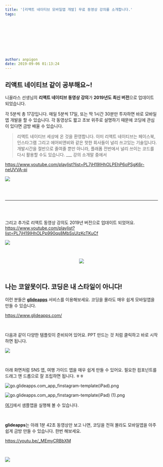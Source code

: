 ```yaml
---
title: '[리액트 네이티브 모바일앱 개발] 무료 동영상 강의를 소개합니다.'
tags:
  
  
  
  
  
  
  
  
  
author: anpigon
date: 2019-09-06 01:13:24
---
```


## 리액트 네이티브 같이 공부해요~!

니꼴라스 선생님의 **리액트 네이티브 동영상 강의**가 **2019년도 최신 버전**으로 업데이트 되었습니다. 

각 5분씩 총 17강입니다. 매일 5분씩 17일, 또는 딱 1시간 30분만 투자하면 바로 모바일앱 개발을 할 수 있습니다. 각 동영상도 짧고 초보 위주로 설명하기 때문에 코딩에 관심이 있다면 금방 배울 수 있습니다.

> 리액트 네이티브 세상에 온 것을 환영합니다. 이미 리액트 네이티브는 페이스북, 인스타그램 그리고 에어비앤비와 같은 핫한 회사들이 널리 쓰고있는 기술입니다. 개발시간을 절반으로 줄여줄 뿐만 아니라, 플래폼 전반에서 널리 쓰이는 코드를 다시 활용할 수도 있습니다. 
___ 강의 소개말 중에서

https://www.youtube.com/playlist?list=PL7jH19IHhOLPEhP6oPSgK6r-neUVVA-pi

[![](https://cdn.steemitimages.com/DQmUwt2bQECS8MXatXSpvZ2vpRs921FGWC1JxrcESs6BVPh/www.youtube.com_playlist_list=PL7jH19IHhOLPEhP6oPSgK6r-neUVVA-pi(iPad).png)](https://www.youtube.com/playlist?list=PL7jH19IHhOLPEhP6oPSgK6r-neUVVA-pi)


<br>
<br>

***

<br>
<br>

그리고 추가로 리액트 동영상 강의도 2019년 버전으로 업데이트 되었어요.
https://www.youtube.com/playlist?list=PL7jH19IHhOLPp990qs8MbSsUlzKcTKuCf

[![](https://cdn.steemitimages.com/DQme8SFtpWQrA4wTKrVnfR7rpbJUE5HhgdjJsVgm8TCz9P1/www.youtube.com_playlist_list=PL7jH19IHhOLPp990qs8MbSsUlzKcTKuCf(iPad).png)](https://www.youtube.com/playlist?list=PL7jH19IHhOLPp990qs8MbSsUlzKcTKuCf
)

<br>

<center>

![](https://cloud.netlifyusercontent.com/assets/344dbf88-fdf9-42bb-adb4-46f01eedd629/0fc3b915-ca39-4af8-88cf-efc70feff922/hr-milan-van-bruggen-02.jpg)</center>

<br>

## 나는 코알못이다. 코딩은 내 스타일이 아니다!

이런 분들은 [**glideapps**](https://www.glideapps.com/) 서비스를 이용해보세요. 코딩을 몰라도 매우 쉽게 모바일앱을 만들 수 있습니다.

https://www.glideapps.com/

<br>

다음과 같이 다양한 템플릿이 준비되어 있어요. PPT 만드는 것 처럼 클릭하고 바로 시작하면 됩니다.

![](https://cdn.steemitimages.com/DQmcZMuse5AgQgBaMKT1JwgvGwdBb4h1Hb282cJAss5efvE/%E1%84%89%E1%85%B3%E1%84%8F%E1%85%B3%E1%84%85%E1%85%B5%E1%86%AB%E1%84%89%E1%85%A3%E1%86%BA%202019-09-06%20%E1%84%8B%E1%85%A9%E1%84%8C%E1%85%A5%E1%86%AB%2012.52.37.png)

<br>

아래 화면처럼 SNS 앱, 여행 가이드 앱을 매우 쉽게 만들 수 있어요. 필요한 컴포넌트를 드래그 앤 드롭으로 잘 조립하면 됩니다. ㅎㅎ

![go.glideapps.com_app_finstagram-template(iPad).png](https://cdn.steemitimages.com/DQmS1dZJ3z69mnZR5Qmw6Rj5Ssu3JxrLcURsbk2PjS1hANM/go.glideapps.com_app_finstagram-template(iPad).png)

![go.glideapps.com_app_finstagram-template(iPad) (1).png](https://cdn.steemitimages.com/DQmeasewEgRNN9sZD9fNmHS9J4xUAjzZj1qAoFMMvuAgVG1/go.glideapps.com_app_finstagram-template(iPad)%20(1).png)

[여기](https://mypeeps.glideapp.io)에서 샘플앱을 실행해 볼 수 있습니다. 

<br>

**glideapps**는 아래 1분 42초 동영상만 보고 나면, 코딩을 전혀 몰라도 모바일앱을  아주 쉽게 금방 만들 수 있습니다. 한번 해보세요.

https://youtu.be/_MEmyCRBbXM

<br>

![](https://cdn.steemitimages.com/DQmYTcttU9sf5MN2qDKjYVDhBuajQ1LYerxWi6HiguQUw72/image.png)

